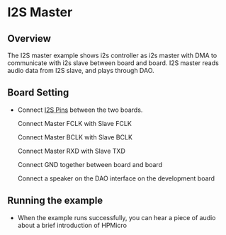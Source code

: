 # I2S Master

## Overview

The I2S master example shows i2s controller as i2s master with DMA  to communicate with i2s slave between board and board.
I2S master reads audio data from I2S slave, and  plays through DAO.

## Board Setting

- Connect [I2S Pins](lab_board_app_i2s_pin) between the two boards.

  Connect Master FCLK with Slave FCLK

  Connect Master BCLK with Slave BCLK

  Connect Master RXD with Slave TXD

  Connect GND together between board and board
  
  Connect a speaker on the DAO interface on the development board

## Running the example

- When the example runs successfully, you can hear a piece of audio about a brief introduction of  HPMicro
